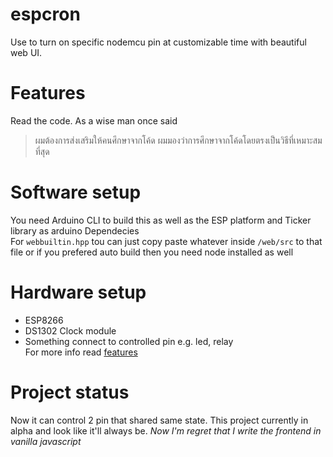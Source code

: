 # espcron
Use to turn on specific nodemcu pin at customizable time with beautiful web UI.

# Features
Read the code. As a wise man once said 
> ผมต้องการส่งเสริมให้คนศึกษาจากโค้ด ผมมองว่าการศึกษาจากโค้ดโดยตรงเป็นวิธีที่เหมาะสมที่สุด

# Software setup
You need Arduino CLI to build this as well as the ESP platform and Ticker library as arduino Dependecies    
For `webbuiltin.hpp` tou can just copy paste whatever inside `/web/src` to that file or if you prefered auto build then you need node installed as well


# Hardware setup
- ESP8266
- DS1302 Clock module
- Something connect to controlled pin e.g. led, relay     
For more info read [features](#features)

# Project status
Now it can control 2 pin that shared same state. 
This project currently in alpha and look like it'll always be.
*Now I'm regret that I write the frontend in vanilla javascript*
